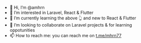 - 👋 Hi, I’m @amhrn
- 👀 I’m interested in Laravel, React & Flutter
- 🌱 I’m currently learning the above 👆 and new to React & Flutter
- 💞️ I’m looking to collaborate on Laravel projects & for learning oppotunities
- 📫 How to reach me: you can reach me on [t.me/mhrn77](https://t.me/mhrn77)

<!---
mhrn77/mhrn77 is a ✨ special ✨ repository because its `README.md` (this file) appears on your GitHub profile.
You can click the Preview link to take a look at your changes.
--->
